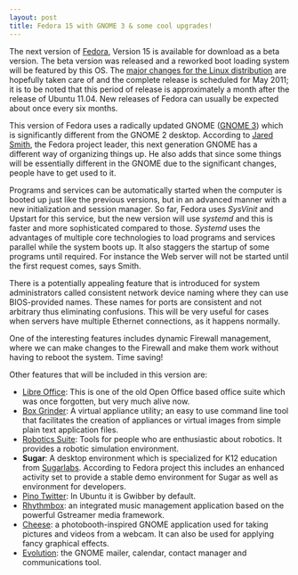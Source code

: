```yaml
---
layout: post
title: Fedora 15 with GNOME 3 & some cool upgrades!
---
```


The next version of <a href="http://fedoraproject.org/wiki/Releases/15/FeatureList">Fedora</a>, Version 15 is available for download as a beta version. The beta version was released and a reworked boot loading system will be featured by this OS. The <a href="http://fedoraproject.org/wiki/Releases/15/FeatureList">major changes for the Linux distribution</a> are hopefully taken care of and the complete release is scheduled for May 2011; it is to be noted that this period of release is approximately a month after the release of Ubuntu 11.04. New releases of Fedora can usually be expected about once every six months.

This version of Fedora uses a radically updated GNOME (<a href="http://www.gnome3.org/">GNOME 3</a>) which is significantly different from the GNOME 2 desktop. According to <a href="http://fedoraproject.org/wiki/User:Jsmith">Jared Smith</a>, the Fedora project leader, this next generation GNOME has a different way of organizing things up. He also adds that since some things will be essentially different in the GNOME due to the significant changes, people have to get used to it. 

Programs and services can be automatically started when the computer is booted up just like the previous versions, but in an advanced manner with a new initialization and session manager. So far, Fedora uses <em>SysVinit</em> and Upstart for this service, but the new version will use <em>systemd</em> and this is faster and more sophisticated compared to those. <em>Systemd</em> uses the advantages of multiple core technologies to load programs and services parallel while the system boots up. It also staggers the startup of some programs until required. For instance the Web server will not be started until the first request comes, says Smith.

There is a potentially appealing feature that is introduced for system administrators called consistent network device naming where they can use BIOS-provided names. These names for ports are consistent and not arbitrary thus eliminating confusions. This will be very useful for cases when servers have multiple Ethernet connections, as it happens normally. 

One of the interesting features includes dynamic Firewall management, where we can make changes to the Firewall and make them work without having to reboot the system. Time saving!

Other features that will be included in this version are:

* <a href="http://www.libreoffice.org/">Libre Office</a>: This is one of the old Open Office based office suite which was once forgotten, but very much alive now.
* <a href="http://boxgrinder.org/">Box Grinder</a>: A virtual appliance utility; an easy to use command line tool that facilitates the creation of appliances or virtual images from simple plain text application files.
* <a href="http://en.wikipedia.org/wiki/Robotics_suite">Robotics Suite</a>: Tools for people who are enthusiastic about robotics. It provides a robotic simulation environment.
* <strong>Sugar</strong>: A desktop environment which is specialized for K12 education from <a href="http://sugarlabs.org">Sugarlabs</a>. According to Fedora project this includes an enhanced activity set to provide a stable demo environment for Sugar as well as environment for developers.
* <a href="http://pino-app.appspot.com/">Pino Twitter</a>: In Ubuntu it is Gwibber by default.
* <a href="http://projects.gnome.org/rhythmbox/">Rhythmbox</a>: an integrated music management application based on the powerful Gstreamer media framework.
* <a href="http://live.gnome.org/Cheese">Cheese</a>: a photobooth-inspired GNOME application used for taking pictures and videos from a webcam. It can also be used for applying fancy graphical effects.
* <a href="http://projects.gnome.org/evolution/">Evolution</a>: the GNOME mailer, calendar, contact manager and communications tool.
